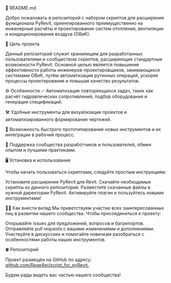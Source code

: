 📌 README.md

Добро пожаловать в репозиторий с набором скриптов для расширения функционала PyRevit, ориентированного преимущественно на инженерные расчёты и проектирование систем отопления, вентиляции и кондиционирования воздуха (ОВиК).

🎯 Цель проекта

Данный репозиторий служит хранилищем для разработанных пользователями и сообществом скриптов, расширяющих стандартные возможности PyRevit. Основной целью является повышение эффективности работы инженеров-проектировщиков, занимающихся системами ОВиК, путём автоматизации рутинных операций, ускоряя процессы проектирования и повышая качество результатов.

⚙️ Особенности
✅ Автоматизация повторяющихся задач, таких как расчёт гидравлических сопротивлений, подбор оборудования и генерация спецификаций.

🛠 Удобные инструменты для визуализации проектов и автоматизированного формирования чертежей.

🔧 Возможность быстрого прототипирования новых инструментов и их интеграции в рабочий процесс.

💬 Поддержка сообщества разработчиков и пользователей, обмен опытом и лучшими практиками.

🖥 Установка и использование

Чтобы начать пользоваться скриптами, следуйте простым инструкциям:

Установите расширение PyRevit для Revit.
Скачайте необходимые скрипты из данного репозитория.
Разместите скачанные файлы в нужной директории PyRevit.
Активируйте плагин и пользуйтесь новыми инструментами!

👩‍💻 Как внести вклад
Мы приветствуем участие всех заинтересованных лиц в развитии нашего сообщества. Чтобы присоединиться к проекту:

Открывайте issues для предложений, вопросов и багрепортов.
Отправляйте pull requests с вашими изменениями и дополнениями.
Участвуйте в дискуссиях и помогайте новичкам разобраться с особенностями работы наших инструментов.

🍀 Репозиторий

Проект размещён на GitHub по адресу: [github.com/Rage4er/script_for_pyRevit.](github.com/Rage4er/script_for_pyRevit)

Будем рады видеть вас частью нашего сообщества!
